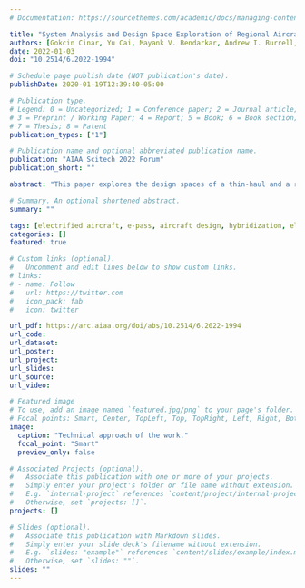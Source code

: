 ```yaml
---
# Documentation: https://sourcethemes.com/academic/docs/managing-content/

title: "System Analysis and Design Space Exploration of Regional Aircraft with Electrified Powertrains"
authors: [Gokcin Cinar, Yu Cai, Mayank V. Bendarkar, Andrew I. Burrell, Russell K. Denney, Dimitri N. Mavris]
date: 2022-01-03
doi: "10.2514/6.2022-1994"

# Schedule page publish date (NOT publication's date).
publishDate: 2020-01-19T12:39:40-05:00

# Publication type.
# Legend: 0 = Uncategorized; 1 = Conference paper; 2 = Journal article;
# 3 = Preprint / Working Paper; 4 = Report; 5 = Book; 6 = Book section;
# 7 = Thesis; 8 = Patent
publication_types: ["1"]

# Publication name and optional abbreviated publication name.
publication: "AIAA Scitech 2022 Forum"
publication_short: ""

abstract: "This paper explores the design spaces of a thin-haul and a regional aircraft with parallel hybrid electric propulsion architectures and an entry into service date of 2030. Notional technology reference aircraft models were developed for a 19- and a 50-passenger aircraft based on publicly available data on the Beechcraft 1900D and ATR 42-600, respectively. Advanced technology aircraft models were developed by infusing the reference aircraft models with a set of selected airframe and propulsion system technologies projected to reach maturity by2030. Matlab and NPSS-based parametric, physics-based models were created for the charge depleting parallel hybrid electric propulsion system architecture. Different modes of operation were identified and parametrized with a basket of design variables to investigate the feasibility and trade space for peak power shaving, climb power boosting, electric taxi, battery usage schedules, and in-flight battery recharge strategies. A design of experiments with thousands of data points was conducted for the 19- and 50-passenger electrified aircraft propulsion vision systems. The vision systems were sized for the same point and mission performance requirements as their conventional counterpart. Artificial Neural Network models were fit toa set of subsystem, system, and mission level metrics of interest. An extensive trade study was performed to identify the fuel burn, weight, and efficiency trends and sensitivities as a function of different modes of operation as well as the electric powertrain key performance parameters and technology projections for 2030 and onward. The resulting multidisciplinary design space exploration environment was used to identify the optimum vision system designs and modes of operation for the minimum block fuel burn objective. It was found that both vehicle classes with the charge depleting parallel hybrid electric architecture provided fuel burn benefits over their 2030 advanced technology counterparts under certain modes of operation."

# Summary. An optional shortened abstract.
summary: ""

tags: [electrified aircraft, e-pass, aircraft design, hybridization, electrified powertrain flight demonstration]
categories: []
featured: true

# Custom links (optional).
#   Uncomment and edit lines below to show custom links.
# links:
# - name: Follow
#   url: https://twitter.com
#   icon_pack: fab
#   icon: twitter

url_pdf: https://arc.aiaa.org/doi/abs/10.2514/6.2022-1994
url_code:
url_dataset:
url_poster:
url_project:
url_slides:
url_source:
url_video:

# Featured image
# To use, add an image named `featured.jpg/png` to your page's folder. 
# Focal points: Smart, Center, TopLeft, Top, TopRight, Left, Right, BottomLeft, Bottom, BottomRight.
image:
  caption: "Technical approach of the work."
  focal_point: "Smart"
  preview_only: false

# Associated Projects (optional).
#   Associate this publication with one or more of your projects.
#   Simply enter your project's folder or file name without extension.
#   E.g. `internal-project` references `content/project/internal-project/index.md`.
#   Otherwise, set `projects: []`.
projects: []

# Slides (optional).
#   Associate this publication with Markdown slides.
#   Simply enter your slide deck's filename without extension.
#   E.g. `slides: "example"` references `content/slides/example/index.md`.
#   Otherwise, set `slides: ""`.
slides: ""
---
```


